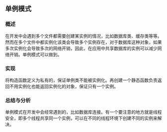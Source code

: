 ## 单例模式

### 概述
在开发中会遇到多个文件都需要创建某实例的情况，比如数据库类、缓存类等等。然而在多个文件中都实例化该类会导致多个实例存在，对于数据库这种对象，如果多次实例化会导致多次的网络开销，因此，在应用中共享数据库的实例可以减少网络开销。单例模式可以做到。

### 实现
将构造函数定义为私有的，保证单例类不能被实例化。再创建一个静态函数负责返回不用实例化也能返回实例化的对象，保证只有一个实例。

### 总结与分析
单例模式在开发中会经常遇到的，比如数据库连接。有一个要注意的地方就是线程安全，即多个线程共享同一个实例，可以在不同的线程环境下创建不同的实例来解决。
